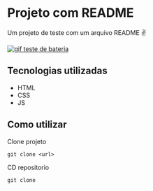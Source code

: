 # Projeto com README
Um projeto de teste com um arquivo README ✌

[<img src="./testereadme.gif" alt= "gif teste de bateria">](https://google.com)

## Tecnologias utilizadas
- HTML
- CSS
- JS

## Como utilizar
Clone projeto
```
git clone <url>
```

CD repositorio
```
git clone
```